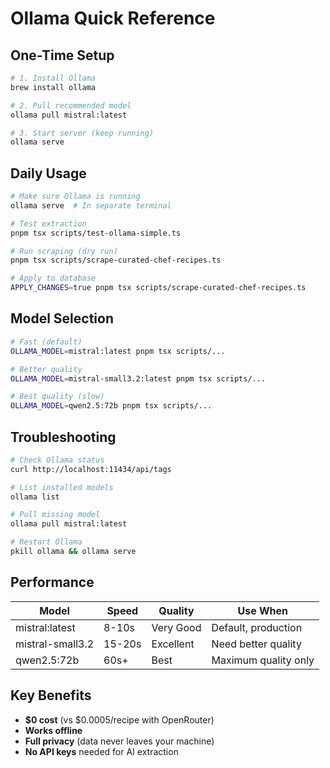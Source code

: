 # Ollama Quick Reference

## One-Time Setup

```bash
# 1. Install Ollama
brew install ollama

# 2. Pull recommended model
ollama pull mistral:latest

# 3. Start server (keep running)
ollama serve
```

## Daily Usage

```bash
# Make sure Ollama is running
ollama serve  # In separate terminal

# Test extraction
pnpm tsx scripts/test-ollama-simple.ts

# Run scraping (dry run)
pnpm tsx scripts/scrape-curated-chef-recipes.ts

# Apply to database
APPLY_CHANGES=true pnpm tsx scripts/scrape-curated-chef-recipes.ts
```

## Model Selection

```bash
# Fast (default)
OLLAMA_MODEL=mistral:latest pnpm tsx scripts/...

# Better quality
OLLAMA_MODEL=mistral-small3.2:latest pnpm tsx scripts/...

# Best quality (slow)
OLLAMA_MODEL=qwen2.5:72b pnpm tsx scripts/...
```

## Troubleshooting

```bash
# Check Ollama status
curl http://localhost:11434/api/tags

# List installed models
ollama list

# Pull missing model
ollama pull mistral:latest

# Restart Ollama
pkill ollama && ollama serve
```

## Performance

| Model | Speed | Quality | Use When |
|-------|-------|---------|----------|
| mistral:latest | 8-10s | Very Good | Default, production |
| mistral-small3.2 | 15-20s | Excellent | Need better quality |
| qwen2.5:72b | 60s+ | Best | Maximum quality only |

## Key Benefits

- **$0 cost** (vs $0.0005/recipe with OpenRouter)
- **Works offline**
- **Full privacy** (data never leaves your machine)
- **No API keys** needed for AI extraction
